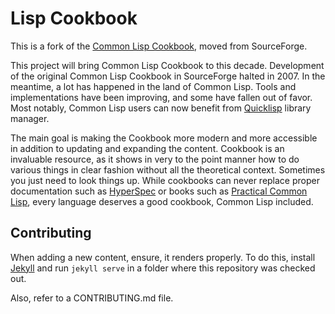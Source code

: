 # Lisp Cookbook

This is a fork of the [Common Lisp Cookbook][sf], moved from SourceForge.

This project will bring Common Lisp Cookbook to this decade. Development of the original Common Lisp Cookbook in SourceForge halted in 2007. In the meantime, a lot has happened in the land of Common Lisp. Tools and implementations have been improving, and some have fallen out of favor. Most notably, Common Lisp users can now benefit from [Quicklisp][ql] library manager.

The main goal is making the Cookbook more modern and more accessible in addition to updating and expanding the content. Cookbook is an invaluable resource, as it shows in very to the point manner how to do various things in clear fashion without all the theoretical context. Sometimes you just need to look things up. While cookbooks can never replace proper documentation such as [HyperSpec][hs] or books such as [Practical Common Lisp][pcl], every language deserves a good cookbook, Common Lisp included.

## Contributing

When adding a new content, ensure, it renders properly. To do this, install [Jekyll][jekyll] and run `jekyll serve` in a folder where this repository was checked out.

Also, refer to a CONTRIBUTING.md file.

[sf]: http://cl-cookbook.sourceforge.net/
[ql]: https://www.quicklisp.org/
[hs]: http://www.lispworks.com/documentation/HyperSpec/Front/X_Master.htm
[pcl]: http://www.gigamonkeys.com/book/
[jekyll]: https://jekyllrb.com/docs/installation/
